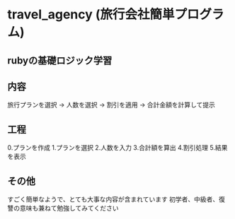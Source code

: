 # travel_agency (旅行会社簡単プログラム)
## rubyの基礎ロジック学習
## 内容
旅行プランを選択 → 人数を選択 → 割引を適用 → 合計金額を計算して提示

## 工程
0.プランを作成
1.プランを選択
2.人数を入力
3.合計額を算出
4.割引処理
5.結果を表示

## その他
すごく簡単なようで、とても大事な内容が含まれています
初学者、中級者、復讐の意味も兼ねて勉強してみてください
